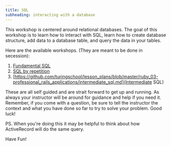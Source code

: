 ```yaml
---
title: SQL
subheading: interacting with a database
---
```


This workshop is centered around relational databases. The goal of this workshop is to learn how to interact with SQL, learn how to create database structure, add data to a database table, and query the data in your tables.

Here are the available workshops. (They are meant to be done in secession):

1. [Fundamental SQL](http://tutorials.jumpstartlab.com/topics/sql/fundamental_sql.html)
1. [SQL by repetition](http://sql-by-repetition.herokuapp.com/)
1. [https://github.com/turingschool/lesson_plans/blob/master/ruby_03-professional_rails_applications/intermediate_sql.md](Intermediate SQL)

These are all self guided and are strait forward to get up and running. As always your instructor will be around for guidance and help if you need it. Remember, if you come with a question, be sure to tell the instructor the context and what you have done so far to try to solve your problem. Good luck!

PS. When you're doing this it may be helpful to think about how ActiveRecord will do the same query.

Have Fun!
